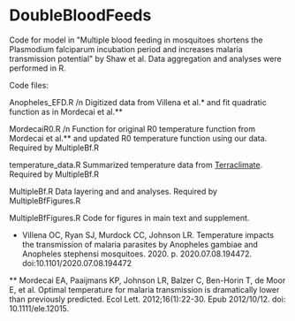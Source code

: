 # DoubleBloodFeeds
Code for model in "Multiple blood feeding in mosquitoes shortens the Plasmodium falciparum incubation period and increases malaria transmission potential" by Shaw et al. Data aggregation and analyses were performed in R.

Code files:

Anopheles_EFD.R
/n Digitized data from Villena et al.* and fit quadratic function as in Mordecai et al.**

MordecaiR0.R /n
Function for original R0 temperature function from Mordecai et al.** and updated R0 temperature function using our data. Required by MultipleBf.R

temperature_data.R
Summarized temperature data from [Terraclimate](http://www.climatologylab.org/terraclimate.html). Required by MultipleBf.R

MultipleBf.R
Data layering and and analyses.  Required by MultipleBfFigures.R

MultipleBfFigures.R
Code for figures in main text and supplement.


* Villena OC, Ryan SJ, Murdock CC, Johnson LR. Temperature impacts the transmission of malaria parasites by Anopheles gambiae and Anopheles stephensi mosquitoes. 2020. p. 2020.07.08.194472. doi:10.1101/2020.07.08.194472

** Mordecai EA, Paaijmans KP, Johnson LR, Balzer C, Ben-Horin T, de Moor E, et al. Optimal temperature for malaria transmission is dramatically lower than previously predicted. Ecol Lett. 2012;16(1):22-30. Epub 2012/10/12. doi: 10.1111/ele.12015.
